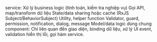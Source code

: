 service:
Xử lý business logic (tính toán, kiểm tra nghiệp vụ)
Gọi API, map/transform dữ liệu
State/data sharing hoặc cache (RxJS Subject/BehaviorSubject)
Utility, helper function
Validator, guard, permission, notification, dialog, message
Model/data logic dùng chung
component:
Chỉ liên quan đến giao diện, binding dữ liệu, xử lý UI event, validation hiển thị lỗi, gọi hàm service.

